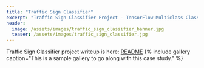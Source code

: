 ```yaml
---
title: "Traffic Sign Classifier"
excerpt: "Traffic Sign Classifier Project - TensorFlow Multiclass Classifier to Classify Traffic Sign Images"
header:
  image: /assets/images/traffic_sign_classifier_banner.jpg
  teaser: /assets/images/traffic_sign_classifier.jpg
---
```


Traffic Sign Classifier project writeup is here: [README](https://github.com/scollins83/CarND-LaneLines-P1/blob/dev/writeup.md)
{% include gallery caption="This is a sample gallery to go along with this case study." %}
